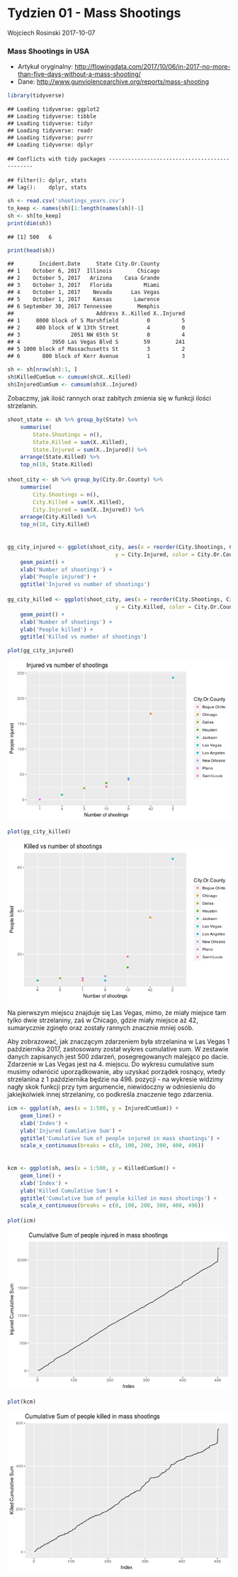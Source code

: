 Tydzien 01 - Mass Shootings
================
Wojciech Rosinski
2017-10-07

### Mass Shootings in USA

-   Artykuł oryginalny: <http://flowingdata.com/2017/10/06/in-2017-no-more-than-five-days-without-a-mass-shooting/>
-   Dane: <http://www.gunviolencearchive.org/reports/mass-shooting>

``` r
library(tidyverse)
```

    ## Loading tidyverse: ggplot2
    ## Loading tidyverse: tibble
    ## Loading tidyverse: tidyr
    ## Loading tidyverse: readr
    ## Loading tidyverse: purrr
    ## Loading tidyverse: dplyr

    ## Conflicts with tidy packages ----------------------------------------------

    ## filter(): dplyr, stats
    ## lag():    dplyr, stats

``` r
sh <- read.csv('shootings_years.csv')
to_keep <- names(sh)[1:length(names(sh))-1]
sh <- sh[to_keep]
print(dim(sh))
```

    ## [1] 500   6

``` r
print(head(sh))
```

    ##        Incident.Date     State City.Or.County
    ## 1    October 6, 2017  Illinois        Chicago
    ## 2    October 5, 2017   Arizona    Casa Grande
    ## 3    October 3, 2017   Florida          Miami
    ## 4    October 1, 2017    Nevada      Las Vegas
    ## 5    October 1, 2017    Kansas       Lawrence
    ## 6 September 30, 2017 Tennessee        Memphis
    ##                          Address X..Killed X..Injured
    ## 1     8000 block of S Marshfield         0          5
    ## 2     400 block of W 13th Street         4          0
    ## 3                2051 NW 65th St         0          4
    ## 4          3950 Las Vegas Blvd S        59        241
    ## 5 1000 block of Massachusetts St         3          2
    ## 6       800 block of Kerr Avenue         1          3

``` r
sh <- sh[nrow(sh):1, ]
sh$KilledCumSum <- cumsum(sh$X..Killed)
sh$InjuredCumSum <- cumsum(sh$X..Injured)
```

Zobaczmy, jak ilość rannych oraz zabitych zmienia się w funkcji ilości strzelanin.

``` r
shoot_state <- sh %>% group_by(State) %>% 
    summarise(
        State.Shootings = n(),
        State.Killed = sum(X..Killed),
        State.Injured = sum(X..Injured)) %>%
    arrange(State.Killed) %>%
    top_n(10, State.Killed)

shoot_city <- sh %>% group_by(City.Or.County) %>% 
    summarise(
        City.Shootings = n(),
        City.Killed = sum(X..Killed),
        City.Injured = sum(X..Injured)) %>%
    arrange(City.Killed) %>%
    top_n(10, City.Killed)


gg_city_injured <- ggplot(shoot_city, aes(x = reorder(City.Shootings, City.Injured, sum), 
                                  y = City.Injured, color = City.Or.County)) +
    geom_point() +
    xlab('Number of shootings') +
    ylab('People injured') +
    ggtitle('Injured vs number of shootings')

gg_city_killed <- ggplot(shoot_city, aes(x = reorder(City.Shootings, City.Killed, sum), 
                                  y = City.Killed, color = City.Or.County)) +
    geom_point() +
    xlab('Number of shootings') +
    ylab('People killed') +
    ggtitle('Killed vs number of shootings')
```

``` r
plot(gg_city_injured)
```

![](README_files/figure-markdown_github-ascii_identifiers/unnamed-chunk-3-1.png)

``` r
plot(gg_city_killed)
```

![](README_files/figure-markdown_github-ascii_identifiers/unnamed-chunk-4-1.png)

Na pierwszym miejscu znajduje się Las Vegas, mimo, że miały miejsce tam tylko dwie strzelaniny, zaś w Chicago, gdzie miały miejsce aż 42, sumarycznie zginęło oraz zostały rannych znacznie mniej osób.

Aby zobrazować, jak znaczącym zdarzeniem była strzelanina w Las Vegas 1 października 2017, zastosowany został wykres cumulative sum. W zestawie danych zapisanych jest 500 zdarzeń, posegregowanych malejąco po dacie. Zdarzenie w Las Vegas jest na 4. miejscu. Do wykresu cumulative sum musimy odwrócić uporządkowanie, aby uzyskać porządek rosnący, wtedy strzelanina z 1 października będzie na 496. pozycji - na wykresie widzimy nagły skok funkcji przy tym argumencie, niewidoczny w odniesieniu do jakiejkolwiek innej strzelaniny, co podkreśla znaczenie tego zdarzenia.

``` r
icm <- ggplot(sh, aes(x = 1:500, y = InjuredCumSum)) +
    geom_line() +
    xlab('Index') +
    ylab('Injured Cumulative Sum') +
    ggtitle('Cumulative Sum of people injured in mass shootings') +
    scale_x_continuous(breaks = c(0, 100, 200, 300, 400, 496))


kcm <- ggplot(sh, aes(x = 1:500, y = KilledCumSum)) +
    geom_line() +
    xlab('Index') +
    ylab('Killed Cumulative Sum') +
    ggtitle('Cumulative Sum of people killed in mass shootings') +
    scale_x_continuous(breaks = c(0, 100, 200, 300, 400, 496))

plot(icm)
```

![](README_files/figure-markdown_github-ascii_identifiers/unnamed-chunk-5-1.png)

``` r
plot(kcm)
```

![](README_files/figure-markdown_github-ascii_identifiers/unnamed-chunk-5-2.png)
